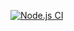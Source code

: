 [![Node.js CI](https://github.com/julinuzzo19/react-ci-test/actions/workflows/node.js.yml/badge.svg)](https://github.com/julinuzzo19/react-ci-test/actions/workflows/node.js.yml)
